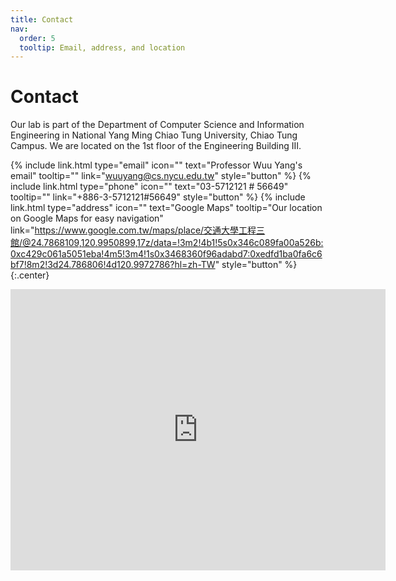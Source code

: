 ```yaml
---
title: Contact
nav:
  order: 5
  tooltip: Email, address, and location
---
```


# <i class="fas fa-envelope"></i>Contact

Our lab is part of the Department of Computer Science and Information Engineering in National Yang Ming Chiao Tung University, Chiao Tung Campus.
We are located on the 1st floor of the Engineering Building III.

{%
  include link.html
  type="email"
  icon=""
  text="Professor Wuu Yang's email"
  tooltip=""
  link="wuuyang@cs.nycu.edu.tw"
  style="button"
%}
{%
  include link.html
  type="phone"
  icon=""
  text="03-5712121 # 56649"
  tooltip=""
  link="+886-3-5712121#56649"
  style="button"
%}
{%
  include link.html
  type="address"
  icon=""
  text="Google Maps"
  tooltip="Our location on Google Maps for easy navigation"
  link="https://www.google.com.tw/maps/place/交通大學工程三館/@24.7868109,120.9950899,17z/data=!3m2!4b1!5s0x346c089fa00a526b:0xc429c061a5051eba!4m5!3m4!1s0x3468360f96adabd7:0xedfd1ba0fa6c6bf7!8m2!3d24.786806!4d120.9972786?hl=zh-TW"
  style="button"
%}
{:.center}
<iframe src="https://www.google.com/maps/embed?pb=!1m18!1m12!1m3!1d3622.2524987444717!2d120.99508991744386!3d24.786806000000002!2m3!1f0!2f0!3f0!3m2!1i1024!2i768!4f13.1!3m3!1m2!1s0x3468360f96adabd7%3A0xedfd1ba0fa6c6bf7!2z5Lqk6YCa5aSn5a245bel56iL5LiJ6aSo!5e0!3m2!1szh-TW!2stw!4v1663051081198!5m2!1szh-TW!2stw" width="600" height="450" style="border:0;" allowfullscreen="" loading="lazy" referrerpolicy="no-referrer-when-downgrade"></iframe>
